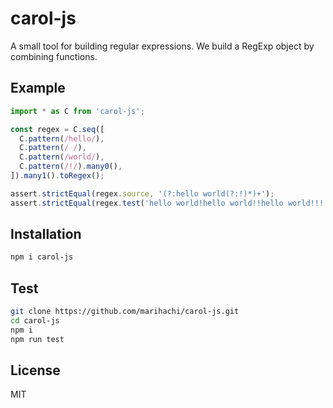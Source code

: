 # carol-js
A small tool for building regular expressions.
We build a RegExp object by combining functions.  

## Example
```js
import * as C from 'carol-js';

const regex = C.seq([
  C.pattern(/hello/),
  C.pattern(/ /),
  C.pattern(/world/),
  C.pattern(/!/).many0(),
]).many1().toRegex();

assert.strictEqual(regex.source, '(?:hello world(?:!)*)+');
assert.strictEqual(regex.test('hello world!hello world!!hello world!!!'), true);
```

## Installation
```sh
npm i carol-js
```

## Test
```sh
git clone https://github.com/marihachi/carol-js.git
cd carol-js
npm i
npm run test
```

## License
MIT
